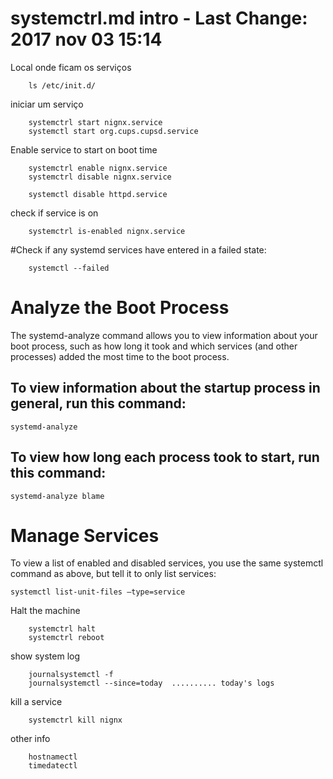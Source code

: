 # systemctrl.md intro - Last Change: 2017 nov 03 15:14

Local onde ficam os serviços

		ls /etc/init.d/

iniciar um serviço

		systemctrl start nignx.service
		systemctl start org.cups.cupsd.service

Enable service to start on boot time

		systemctrl enable nignx.service
		systemctrl disable nignx.service

		systemctl disable httpd.service

check if service is on

		systemctrl is-enabled nignx.service

#Check if any systemd services have entered in a failed state:

		systemctl --failed

# Analyze the Boot Process

The systemd-analyze command allows you to view information about your boot
process, such as how long it took and which services (and other processes)
added the most time to the boot process.

## To view information about the startup process in general, run this command:

    systemd-analyze

## To view how long each process took to start, run this command:

    systemd-analyze blame

# Manage Services

To view a list of enabled and disabled services, you use the same systemctl
command as above, but tell it to only list services:

    systemctl list-unit-files –type=service

Halt the machine

		systemctrl halt
		systemctrl reboot

show system log

		journalsystemctl -f
		journalsystemctl --since=today  .......... today's logs

kill a service

		systemctrl kill nignx

other info

		hostnamectl
		timedatectl

[modeline]: # ( vim: set fenc=utf-8 tabstop=4: )
